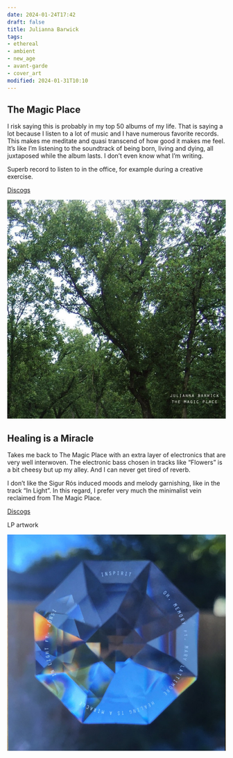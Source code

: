 ```yaml
---
date: 2024-01-24T17:42
draft: false
title: Julianna Barwick
tags:
- ethereal
- ambient
- new_age
- avant-garde
- cover_art
modified: 2024-01-31T10:10
---
```

## The Magic Place

I risk saying this is probably in my top 50 albums of my life. That is saying a lot because I listen to a lot of music and I have numerous favorite records. This makes me meditate and quasi transcend of how good it makes me feel. It’s like I’m listening to the soundtrack of being born, living and dying, all juxtaposed while the album lasts. I don’t even know what I’m writing.

Superb record to listen to in the office, for example during a creative exercise.

[Discogs](https://www.discogs.com/master/311970-Julianna-Barwick-The-Magic-Place)

![Photo of tree cups, slightly blurred from camera motion, and on the bottom right corner, in small, geometric, minimal font size the names of the artist and album.](../attachment/vsc-paste/julianna-barwick-240124174437.png)

## Healing is a Miracle

Takes me back to The Magic Place with an extra layer of electronics that are very well interwoven. The electronic bass chosen in tracks like “Flowers” is a bit cheesy but up my alley. And I can never get tired of reverb.

I don’t like the Sigur Rós induced moods and melody garnishing, like in the track “In Light”. In this regard, I prefer very much the minimalist vein reclaimed from The Magic Place.

[Discogs](https://www.discogs.com/master/1769776-Julianna-Barwick-Healing-Is-A-Miracle)

LP artwork

![Photo of a diamond that is very close to the camera. The composition is symmetrical and background is blurred. On top of the diamond is the side A track listing. The color scheme is in the blue tones with some accents of orange, probably from the sunset.](../attachment/vsc-paste/julianna-barwick-240131100755.png)
